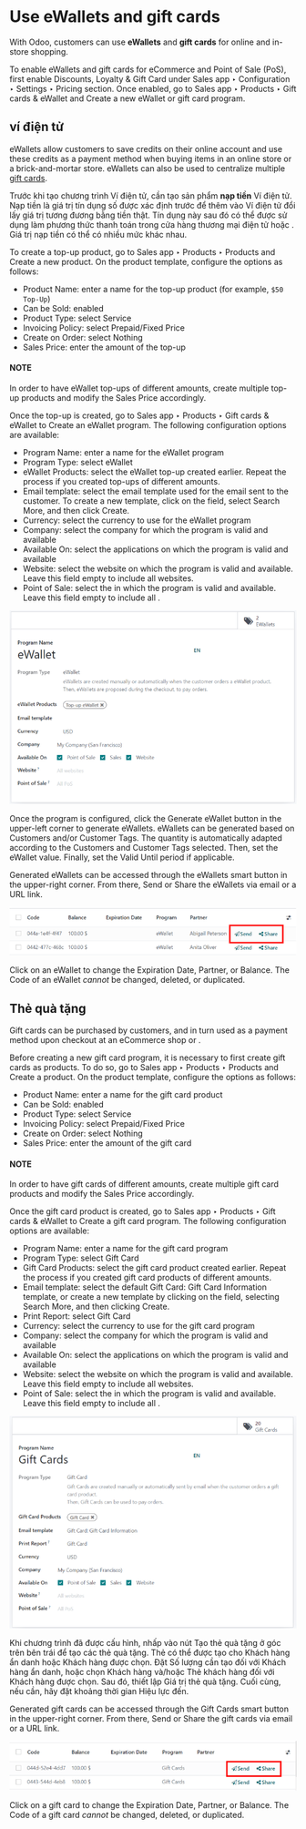 # Use eWallets and gift cards

With Odoo, customers can use **eWallets** and **gift cards** for online and in-store shopping.

To enable eWallets and gift cards for eCommerce and Point of Sale (PoS), first enable
Discounts, Loyalty & Gift Card under Sales app ‣ Configuration ‣
Settings ‣ Pricing section. Once enabled, go to Sales app ‣ Products ‣ Gift
cards & eWallet and Create a new eWallet or gift card program.

## ví điện tử

eWallets allow customers to save credits on their online account and use these credits as a payment
method when buying items in an online store or a brick-and-mortar store. eWallets can also be used
to centralize multiple [gift cards](#ewallet-gift-gift-cards).

Trước khi tạo chương trình Ví điện tử, cần tạo sản phẩm **nạp tiền** Ví điện tử. Nạp tiền là giá trị tín dụng số được xác định trước để thêm vào Ví điện tử đổi lấy giá trị tương đương bằng tiền thật. Tín dụng này sau đó có thể được sử dụng làm phương thức thanh toán trong cửa hàng thương mại điện tử hoặc . Giá trị nạp tiền có thể có nhiều mức khác nhau.

To create a top-up product, go to Sales app ‣ Products ‣ Products and
Create a new product. On the product template, configure the options as follows:

- Product Name: enter a name for the top-up product (for example, `$50 Top-Up`)
- Can be Sold: enabled
- Product Type: select Service
- Invoicing Policy: select Prepaid/Fixed Price
- Create on Order: select Nothing
- Sales Price: enter the amount of the top-up

#### NOTE
In order to have eWallet top-ups of different amounts, create multiple top-up products and
modify the Sales Price accordingly.

Once the top-up is created, go to Sales app ‣ Products ‣ Gift cards & eWallet
to Create an eWallet program. The following configuration options are available:

- Program Name: enter a name for the eWallet program
- Program Type: select eWallet
- eWallet Products: select the eWallet top-up created earlier. Repeat the process if
  you created top-ups of different amounts.
- Email template: select the email template used for the email sent to the customer. To
  create a new template, click on the field, select Search More, and then click
  Create.
- Currency: select the currency to use for the eWallet program
- Company: select the company for which the program is valid and available
- Available On: select the applications on which the program is valid and available
- Website: select the website on which the program is valid and available. Leave this
  field empty to include all websites.
- Point of Sale: select the  in which the program is valid
  and available. Leave this field empty to include all .

![eWallet program configuration page](../../../../.gitbook/assets/ewallet-configuration.png)

Once the program is configured, click the Generate eWallet button in the upper-left
corner to generate eWallets. eWallets can be generated based on Customers and/or
Customer Tags. The quantity is automatically adapted according to the
Customers and Customer Tags selected. Then, set the eWallet
value. Finally, set the Valid Until period if applicable.

Generated eWallets can be accessed through the eWallets smart button in the upper-right
corner. From there, Send or Share the eWallets via email or a URL link.

![eWallets send and share buttons](../../../../.gitbook/assets/ewallet-share.png)

Click on an eWallet to change the Expiration Date, Partner, or
Balance. The Code of an eWallet *cannot* be changed, deleted, or duplicated.

<a id="ewallet-gift-gift-cards"></a>

## Thẻ quà tặng

Gift cards can be purchased by customers, and in turn used as a payment method upon checkout at an
eCommerce shop or .

Before creating a new gift card program, it is necessary to first create gift cards as products. To
do so, go to Sales app ‣ Products ‣ Products and Create a product.
On the product template, configure the options as follows:

- Product Name: enter a name for the gift card product
- Can be Sold: enabled
- Product Type: select Service
- Invoicing Policy: select Prepaid/Fixed Price
- Create on Order: select Nothing
- Sales Price: enter the amount of the gift card

#### NOTE
In order to have gift cards of different amounts, create multiple gift card products and modify
the Sales Price accordingly.

Once the gift card product is created, go to Sales app ‣ Products ‣ Gift cards
& eWallet to Create a gift card program. The following configuration options are
available:

- Program Name: enter a name for the gift card program
- Program Type: select Gift Card
- Gift Card Products: select the gift card product created earlier. Repeat the process
  if you created gift card products of different amounts.
- Email template: select the default Gift Card: Gift Card Information
  template, or create a new template by clicking on the field, selecting Search More,
  and then clicking Create.
- Print Report: select Gift Card
- Currency: select the currency to use for the gift card program
- Company: select the company for which the program is valid and available
- Available On: select the applications on which the program is valid and available
- Website: select the website on which the program is valid and available. Leave this
  field empty to include all websites.
- Point of Sale: select the  in which the program is valid
  and available. Leave this field empty to include all .

![Gift card program configuration page](../../../../.gitbook/assets/giftcard-configuration.png)

Khi chương trình đã được cấu hình, nhấp vào nút Tạo thẻ quà tặng ở góc trên bên trái để tạo các thẻ quà tặng. Thẻ có thể được tạo cho Khách hàng ẩn danh hoặc Khách hàng được chọn. Đặt Số lượng cần tạo đối với Khách hàng ẩn danh, hoặc chọn Khách hàng và/hoặc Thẻ khách hàng đối với Khách hàng được chọn. Sau đó, thiết lập Giá trị thẻ quà tặng. Cuối cùng, nếu cần, hãy đặt khoảng thời gian Hiệu lực đến.

Generated gift cards can be accessed through the Gift Cards smart button in the
upper-right corner. From there, Send or Share the gift cards via email or a
URL link.

![Gift cards send and share buttons](../../../../.gitbook/assets/giftcard-share.png)

Click on a gift card to change the Expiration Date, Partner, or
Balance. The Code of a gift card *cannot* be changed, deleted, or
duplicated.
